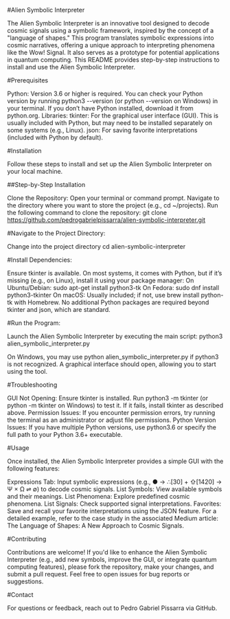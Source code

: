 #Alien Symbolic Interpreter

The Alien Symbolic Interpreter is an innovative tool designed to decode cosmic signals using a symbolic framework, inspired by the concept of a "language of shapes." This program translates symbolic expressions into cosmic narratives, offering a unique approach to interpreting phenomena like the Wow! Signal. It also serves as a prototype for potential applications in quantum computing. This README provides step-by-step instructions to install and use the Alien Symbolic Interpreter.

#Prerequisites

Python: Version 3.6 or higher is required. You can check your Python version by running python3 --version (or python --version on Windows) in your terminal. If you don’t have Python installed, download it from python.org.
Libraries:
tkinter: For the graphical user interface (GUI). This is usually included with Python, but may need to be installed separately on some systems (e.g., Linux).
json: For saving favorite interpretations (included with Python by default).


#Installation

Follow these steps to install and set up the Alien Symbolic Interpreter on your local machine.

##Step-by-Step Installation

Clone the Repository:
Open your terminal or command prompt.
Navigate to the directory where you want to store the project (e.g., cd ~/projects).
Run the following command to clone the repository:
git clone https://github.com/pedrogabrielpissarra/alien-symbolic-interpreter.git

#Navigate to the Project Directory:

Change into the project directory
cd alien-symbolic-interpreter

#Install Dependencies:

Ensure tkinter is available. On most systems, it comes with Python, but if it’s missing (e.g., on Linux), install it using your package manager:
On Ubuntu/Debian: sudo apt-get install python3-tk
On Fedora: sudo dnf install python3-tkinter
On macOS: Usually included; if not, use brew install python-tk with Homebrew.
No additional Python packages are required beyond tkinter and json, which are standard.

#Run the Program:

Launch the Alien Symbolic Interpreter by executing the main script:
python3 alien_symbolic_interpreter.py

On Windows, you may use python alien_symbolic_interpreter.py if python3 is not recognized.
A graphical interface should open, allowing you to start using the tool.

#Troubleshooting

GUI Not Opening: Ensure tkinter is installed. Run python3 -m tkinter (or python -m tkinter on Windows) to test it. If it fails, install tkinter as described above.
Permission Issues: If you encounter permission errors, try running the terminal as an administrator or adjust file permissions.
Python Version Issues: If you have multiple Python versions, use python3.6 or specify the full path to your Python 3.6+ executable.

#Usage

Once installed, the Alien Symbolic Interpreter provides a simple GUI with the following features:

Expressions Tab: Input symbolic expressions (e.g., ● → ∴[30] + ⇧[1420] → Ψ × Ω ⇌ ∅) to decode cosmic signals.
List Symbols: View available symbols and their meanings.
List Phenomena: Explore predefined cosmic phenomena.
List Signals: Check supported signal interpretations.
Favorites: Save and recall your favorite interpretations using the JSON feature.
For a detailed example, refer to the case study in the associated Medium article: The Language of Shapes: A New Approach to Cosmic Signals.

#Contributing

Contributions are welcome! If you'd like to enhance the Alien Symbolic Interpreter (e.g., add new symbols, improve the GUI, or integrate quantum computing features), please fork the repository, make your changes, and submit a pull request. Feel free to open issues for bug reports or suggestions.

#Contact

For questions or feedback, reach out to Pedro Gabriel Pissarra via GitHub.
